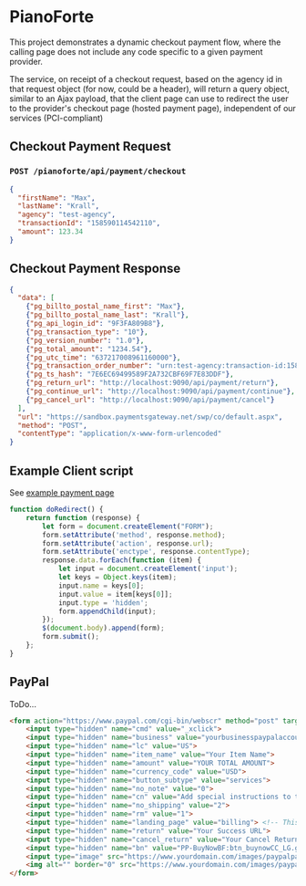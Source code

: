 # PianoForte
This project demonstrates a dynamic checkout payment flow, where the calling page does not include any code
specific to a given payment provider.

The service, on receipt of a checkout request, based on the agency id in that request object (for now, could be a header),
will return a query object, similar to an Ajax payload, that the client page can use to redirect the user to the
provider's checkout page (hosted payment page), independent of our services (PCI-compliant)

## Checkout Payment Request
### `POST /pianoforte/api/payment/checkout`
```json
{
  "firstName": "Max",
  "lastName": "Krall",
  "agency": "test-agency",
  "transactionId": "158590114542110",
  "amount": 123.34
}
```

## Checkout Payment Response
```json
{
  "data": [
    {"pg_billto_postal_name_first": "Max"},
    {"pg_billto_postal_name_last": "Krall"},
    {"pg_api_login_id": "9F3FA809B8"},
    {"pg_transaction_type": "10"},
    {"pg_version_number": "1.0"},
    {"pg_total_amount": "1234.54"},
    {"pg_utc_time": "637217008961160000"},
    {"pg_transaction_order_number": "urn:test-agency:transaction-id:158590114542110"},
    {"pg_ts_hash": "7E6EC69499589F2A732CBF69F7E83DDF"},
    {"pg_return_url": "http://localhost:9090/api/payment/return"},
    {"pg_continue_url": "http://localhost:9090/api/payment/continue"},
    {"pg_cancel_url": "http://localhost:9090/api/payment/cancel"}
  ],
  "url": "https://sandbox.paymentsgateway.net/swp/co/default.aspx",
  "method": "POST",
  "contentType": "application/x-www-form-urlencoded"
}
````
## Example Client script
See [example payment page](src/main/resources/paymentPage.html)

```javascript
function doRedirect() {
    return function (response) {
        let form = document.createElement("FORM");
        form.setAttribute('method', response.method);
        form.setAttribute('action', response.url);
        form.setAttribute('enctype', response.contentType);
        response.data.forEach(function (item) {
            let input = document.createElement('input');
            let keys = Object.keys(item);
            input.name = keys[0];
            input.value = item[keys[0]];
            input.type = 'hidden';
            form.appendChild(input);
        });
        $(document.body).append(form);
        form.submit();
    };
}
```
## PayPal
ToDo...
```html
<form action="https://www.paypal.com/cgi-bin/webscr" method="post" target="_top">
    <input type="hidden" name="cmd" value="_xclick">
    <input type="hidden" name="business" value="yourbusinesspaypalaccountemail@mail.com">
    <input type="hidden" name="lc" value="US">
    <input type="hidden" name="item_name" value="Your Item Name">
    <input type="hidden" name="amount" value="YOUR TOTAL AMOUNT">
    <input type="hidden" name="currency_code" value="USD">
    <input type="hidden" name="button_subtype" value="services">
    <input type="hidden" name="no_note" value="0">
    <input type="hidden" name="cn" value="Add special instructions to the seller:">
    <input type="hidden" name="no_shipping" value="2">
    <input type="hidden" name="rm" value="1">
    <input type="hidden" name="landing_page" value="billing"> <!-- This filed redirect to Billing Page -->
    <input type="hidden" name="return" value="Your Success URL">
    <input type="hidden" name="cancel_return" value="Your Cancel Return URL">
    <input type="hidden" name="bn" value="PP-BuyNowBF:btn_buynowCC_LG.gif:NonHostedGuest">
    <input type="image" src="https://www.yourdomain.com/images/paypalpaynowbtn.gif" border="0" name="submit" alt="PayPal - The safer, easier way to pay online!">
    <img alt="" border="0" src="https://www.yourdomain.com/images/paypalpaynowbtn.gif" width="1" height="1">
</form>
```